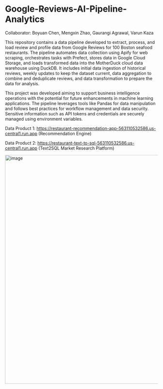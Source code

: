 # Google-Reviews-AI-Pipeline-Analytics

Collaborator: Boyuan Chen, Mengxin Zhao, Gaurangi Agrawal, Varun Kaza

This repository contains a data pipeline developed to extract, process, and load review and profile data from Google Reviews for 100 Boston seafood restaurants. The pipeline automates data collection using Apify for web scraping, orchestrates tasks with Prefect, stores data in Google Cloud Storage, and loads transformed data into the MotherDuck cloud data warehouse using DuckDB. It includes initial data ingestion of historical reviews, weekly updates to keep the dataset current, data aggregation to combine and deduplicate reviews, and data transformation to prepare the data for analysis.

This project was developed aiming to support business intelligence operations with the potential for future enhancements in machine learning applications. The pipeline leverages tools like Pandas for data manipulation and follows best practices for workflow management and data security. Sensitive information such as API tokens and credentials are securely managed using environment variables.

Data Product 1: https://restaurant-recommendation-app-563110532586.us-central1.run.app (Recommendation Engine) 

Data Product 2: https://restaurant-text-to-sql-563110532586.us-central1.run.app (Text2SQL Market Research Platform)


<img width="752" alt="image" src="https://github.com/user-attachments/assets/c1aa10e3-3fc5-46c7-9318-a254549e7d12">

